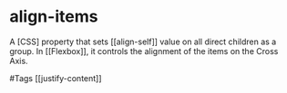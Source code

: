 # align-items

A [CSS] property that sets [[align-self]] value on all direct children as a group. In [[Flexbox]], it controls the alignment of the items on the Cross Axis.

#Tags 
[[justify-content]]